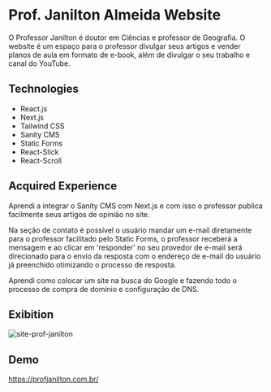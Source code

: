 # Prof. Janilton Almeida Website

O Professor Janilton é doutor em Ciências e professor de Geografia. O website é um espaço para o professor divulgar seus artigos e vender planos de aula em formato de e-book, além de divulgar o seu trabalho e canal do YouTube.

<h2>Technologies</h2>

- React.js
- Next.js
- Tailwind CSS
- Sanity CMS
- Static Forms
- React-Slick
- React-Scroll

<h2>Acquired Experience</h2>

Aprendi a integrar o Sanity CMS com Next.js e com isso o professor publica facilmente seus artigos de opinião no site.

Na seção de contato é possível o usuário mandar um e-mail diretamente para o professor facilitado pelo Static Forms, o professor receberá a mensagem e ao clicar em 'responder' no seu provedor de e-mail será direcionado para o envio da resposta com o endereço de e-mail do usuário já preenchido otimizando o processo de resposta. 

Aprendi como colocar um site na busca do Google e fazendo todo o processo de compra de domínio e configuração de DNS.

<h2>Exibition</h2>

![site-prof-janilton](https://github.com/user-attachments/assets/d6e4a559-77bd-45be-be28-b288330fa338)


<h2>Demo</h2>

https://profjanilton.com.br/
